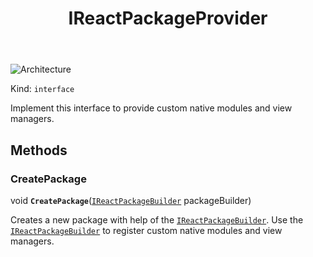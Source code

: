 ﻿---
id: IReactPackageProvider
title: IReactPackageProvider
---

![Architecture](https://img.shields.io/badge/architecture-new_&_old-green)

Kind: `interface`

Implement this interface to provide custom native modules and view managers.

## Methods
### CreatePackage
void **`CreatePackage`**([`IReactPackageBuilder`](IReactPackageBuilder) packageBuilder)

Creates a new package with help of the [`IReactPackageBuilder`](IReactPackageBuilder).
Use the [`IReactPackageBuilder`](IReactPackageBuilder) to register custom native modules and view managers.

